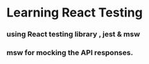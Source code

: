 # Learning React Testing
### using React testing library , jest & msw
### msw for mocking the API responses.
